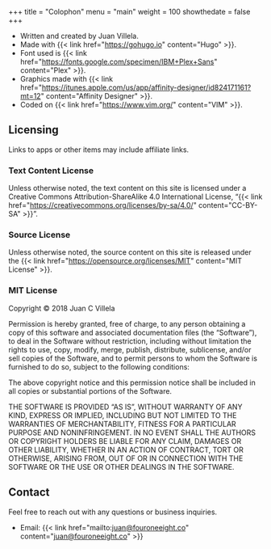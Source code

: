 +++
title = "Colophon"
menu = "main"
weight = 100
showthedate = false
+++

* Written and created by Juan Villela.
* Made with {{< link href="https://gohugo.io" content="Hugo" >}}.
* Font used is {{< link href="https://fonts.google.com/specimen/IBM+Plex+Sans" content="Plex" >}}.
* Graphics made with {{< link href="https://itunes.apple.com/us/app/affinity-designer/id824171161?mt=12" content="Affinity Designer" >}}.
* Coded on {{< link href="https://www.vim.org/" content="VIM" >}}.

## Licensing
Links to apps or other items may include affiliate links.

### Text Content License
Unless otherwise noted, the text content on this site is licensed under a Creative Commons Attribution-ShareAlike 4.0 International License, “{{< link href="https://creativecommons.org/licenses/by-sa/4.0/" content="CC-BY-SA" >}}”.

### Source License
Unless otherwise noted, the source content on this site is released under the {{< link href="https://opensource.org/licenses/MIT" content="MIT License" >}}.

### MIT License
Copyright © 2018 <span>Juan C Villela</span>

Permission is hereby granted, free of charge, to any person obtaining a copy of this software and associated documentation files (the “Software”), to deal in the Software without restriction, including without limitation the rights to use, copy, modify, merge, publish, distribute, sublicense, and/or sell copies of the Software, and to permit persons to whom the Software is furnished to do so, subject to the following conditions:

The above copyright notice and this permission notice shall be included in all copies or substantial portions of the Software.

THE SOFTWARE IS PROVIDED “AS IS”, WITHOUT WARRANTY OF ANY KIND, EXPRESS OR IMPLIED, INCLUDING BUT NOT LIMITED TO THE WARRANTIES OF MERCHANTABILITY, FITNESS FOR A PARTICULAR PURPOSE AND NONINFRINGEMENT. IN NO EVENT SHALL THE AUTHORS OR COPYRIGHT HOLDERS BE LIABLE FOR ANY CLAIM, DAMAGES OR OTHER LIABILITY, WHETHER IN AN ACTION OF CONTRACT, TORT OR OTHERWISE, ARISING FROM, OUT OF OR IN CONNECTION WITH THE SOFTWARE OR THE USE OR OTHER DEALINGS IN THE SOFTWARE.

## Contact
Feel free to reach out with any questions or business inquiries.

* Email: {{< link href="mailto:juan@fouroneeight.co" content="juan@fouroneeight.co" >}}